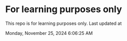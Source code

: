 # For learning purposes only
This repo is for learning purposes only.
Last updated at

Monday, November 25, 2024 6:06:25 AM

